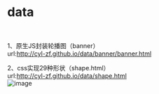 # data
<br/>

1、原生JS封装轮播图（banner）<br/>
url:http://cyl-zf.github.io/data/banner/banner.html<br/>


2、css实现29种形状（shape.html）<br/>
url:http://cyl-zf.github.io/data/shape.html<br/>
 ![image](http://cyl-zf.github.io/data/two-dimension%20code/banner.png)
